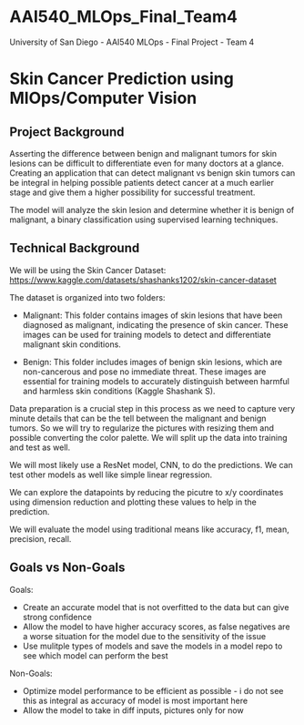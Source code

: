 # AAI540_MLOps_Final_Team4
University of San Diego - AAI540 MLOps - Final Project - Team 4


# Skin Cancer Prediction using MlOps/Computer Vision

## Project Background

Asserting the difference between benign and malignant tumors for skin lesions can be difficult to differentiate even for many doctors at a glance. Creating an application that can detect malignant vs benign skin tumors can be integral in helping possible patients detect cancer at a much earlier stage and give them a higher possibility for successful treatment. 

The model will analyze the skin lesion and determine whether it is benign of malignant, a binary classification using supervised learning techniques. 

## Technical Background

We will be using the Skin Cancer Dataset: https://www.kaggle.com/datasets/shashanks1202/skin-cancer-dataset 

The dataset is organized into two folders:

* Malignant: This folder contains images of skin lesions that have been diagnosed as malignant, indicating the presence of skin cancer. These images can be used for training models to detect and differentiate malignant skin conditions.

* Benign: This folder includes images of benign skin lesions, which are non-cancerous and pose no immediate threat. These images are essential for training models to accurately distinguish between harmful and harmless skin conditions (Kaggle Shashank S). 

Data preparation is a crucial step in this process as we need to capture very minute details that can be the tell between the malignant and benign tumors. So we will try to regularize the pictures with resizing them and possible converting the color palette. We will split up the data into training and test as well.

We will most likely use a ResNet model, CNN, to do the predictions. We can test other models as well like simple linear regression.

We can explore the datapoints by reducing the picutre to x/y coordinates using dimension reduction and plotting these values to help in the prediction. 

We will evaluate the model using traditional means like accuracy, f1, mean, precision, recall.

## Goals vs Non-Goals

Goals:

* Create an accurate model that is not overfitted to the data but can give strong confidence
* Allow the model to have higher accuracy scores, as false negatives are a worse situation for the model due to the sensitivity of the issue
* Use mulitple types of models and save the models in a model repo to see which model can perform the best

Non-Goals:

* Optimize model performance to be efficient as possible - i do not see this as integral as accuracy of model is most important here
* Allow the model to take in diff inputs, pictures only for now



